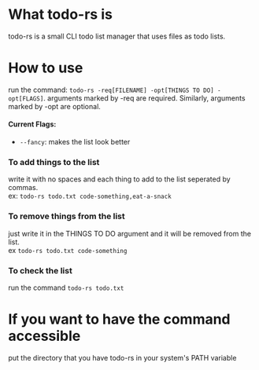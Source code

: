 # What todo-rs is
todo-rs is a small CLI todo list manager that uses files as todo lists.
# How to use
run the command: `todo-rs -req[FILENAME] -opt[THINGS TO DO] -opt[FLAGS]`.
arguments marked by -req are required. Similarly, arguments marked by -opt are optional.
#### Current Flags:
 - `--fancy`: makes the list look better
### To add things to the list
write it with no spaces and each thing to add to the list seperated by commas.<br>
ex: `todo-rs todo.txt code-something,eat-a-snack`
### To remove things from the list
just write it in the THINGS TO DO argument and it will be removed from the list.<br>
ex `todo-rs todo.txt code-something`
### To check the list
run the command `todo-rs todo.txt`
# If you want to have the command accessible
put the directory that you have todo-rs in your system's PATH variable

